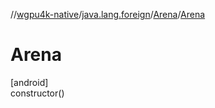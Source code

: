 //[wgpu4k-native](../../../index.md)/[java.lang.foreign](../index.md)/[Arena](index.md)/[Arena](-arena.md)

# Arena

[android]\
constructor()